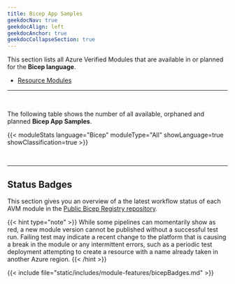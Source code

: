```yaml
---
title: Bicep App Samples
geekdocNav: true
geekdocAlign: left
geekdocAnchor: true
geekdocCollapseSection: true
---
```


This section lists all Azure Verified Modules that are available in or planned for the **Bicep language**.

- [Resource Modules](/azinsider/indexes/bicep/samples)

---

<br>

The following table shows the number of all available, orphaned and planned **Bicep App Samples**.

{{< moduleStats language="Bicep" moduleType="All" showLanguage=true showClassification=true >}}

<br>

---

## Status Badges

This section gives you an overview of a the latest workflow status of each AVM module in the [Public Bicep Registry repository](https://github.com/Azure/bicep-registry-modules).

{{< hint type="note" >}}
While some pipelines can momentarily show as red, a new module version cannot be published without a successful test run. Failing test may indicate a recent change to the platform that is causing a break in the module or any intermittent errors, such as a periodic test deployment attempting to create a resource with a name already taken in another Azure region.
{{< /hint >}}

{{< include file="static/includes/module-features/bicepBadges.md" >}}